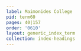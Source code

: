 ```yaml
---
label: Maimonides College
pid: term60
pages: 40|157
order: '0610'
layout: generic_index_term
collection: index-headings
---
```

